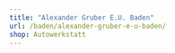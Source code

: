 ```yaml
---
title: "Alexander Gruber E.U. Baden"
url: /baden/alexander-gruber-e-u-baden/
shop: Autowerkstatt
---
```

